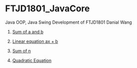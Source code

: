 # FTJD1801_JavaCore
Java OOP, Java Swing Development of FTJD1801
Danial Wang

1. <a href = https://github.com/FASTTRACKSE/FTJD1801_JavaCore/blob/master/DanialWang/HelloWorld/src/fasttrackse/practice3/javahomework1.java>Sum of a and b</n>

2. <a href = https://github.com/FASTTRACKSE/FTJD1801_JavaCore/blob/master/DanialWang/HelloWorld/src/fasttrackse/practice3/javahomework2.java>Linear equation ax + b</n>

3. <a href = https://github.com/FASTTRACKSE/FTJD1801_JavaCore/blob/master/DanialWang/HelloWorld/src/fasttrackse/practice3/javahomework3.java>Sum of n</n>

4. <a href = https://github.com/FASTTRACKSE/FTJD1801_JavaCore/blob/master/DanialWang/HelloWorld/src/fasttrackse/practice3/JavaHomework4.java>Quadratic Equation</n>
